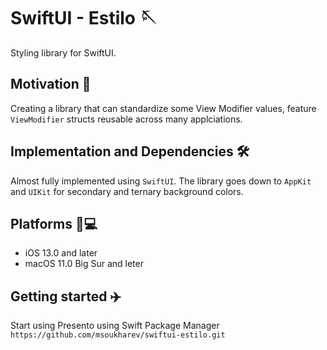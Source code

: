# SwiftUI - Estilo 🪡

Styling library for SwiftUI.

## Motivation 💪

Creating a library that can standardize some View Modifier values, feature `ViewModifier` structs reusable across many applciations.

## Implementation and Dependencies 🛠

Almost fully implemented using `SwiftUI`. The library goes down to `AppKit` and `UIKit` for secondary and ternary background colors.

## Platforms 📱💻

* iOS 13.0 and later
* macOS 11.0 Big Sur and leter

## Getting started ✈️

Start using Presento using Swift Package Manager
`https://github.com/msoukharev/swiftui-estilo.git`
